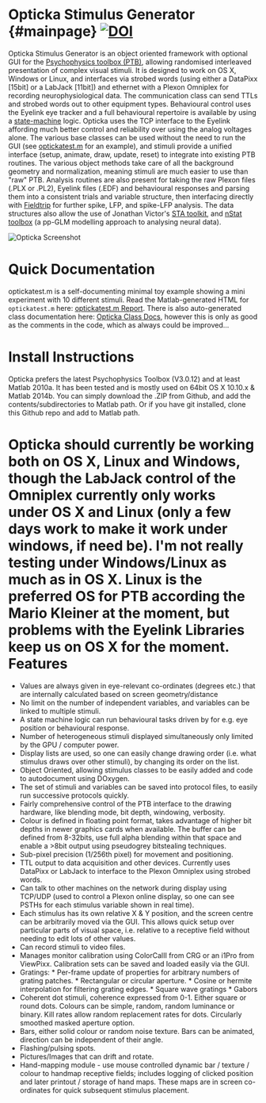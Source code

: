 Opticka Stimulus Generator {#mainpage} [![DOI](https://zenodo.org/badge/4521/iandol/opticka.png)](http://dx.doi.org/10.5281/zenodo.11080)
==========================
Opticka Stimulus Generator is an object oriented framework with optional GUI for the [Psychophysics toolbox (PTB)](http://psychtoolbox.org/wikka.php?wakka=HomePage), allowing randomised interleaved presentation of complex visual stimuli. It is designed to work on OS X, Windows or Linux, and interfaces via strobed words (using either a DataPixx [15bit] or a LabJack [11bit]) and ethernet with a Plexon Omniplex for recording neurophysiological data. The communication class can send TTLs and strobed words out to other equipment types.
Behavioural control uses the Eyelink eye tracker and a full behavioural repertoire is available by using a [state-machine](http://144.82.131.18/optickadocs/classstate_machine.html#details) logic. Opticka uses the TCP interface to the Eyelink affording much better control and reliability over using the analog voltages alone. The various base classes can be used without the need to run the GUI (see [optickatest.m](http://144.82.131.18/optickadocs/optickatest.html) for an example), and stimuli provide a unified interface (setup, animate, draw, update, reset) to integrate into existing PTB routines. The various object methods take care of all the background geometry and normalization, meaning stimuli are much easier to use than "raw" PTB. Analysis routines are also present for taking the raw Plexon files (.PLX or .PL2), Eyelink files (.EDF) and behavioural responses and parsing them into a consistent trials and variable structure, then interfacing directly with [Fieldtrip](http://fieldtrip.fcdonders.nl/start) for further spike, LFP, and spike-LFP analysis. The data structures also allow the use of Jonathan Victor's [STA toolkit](http://www.ncbi.nlm.nih.gov/pmc/articles/PMC2818590/), and [nStat toolbox](http://www.neurostat.mit.edu/nstat/) (a pp-GLM modelling approach to analysing neural data).  


![Opticka Screenshot](http://i41.tinypic.com/qrdik1.png)

Quick Documentation
===================
optickatest.m is a self-documenting minimal toy example showing a mini experiment with 10 different stimuli. Read the Matlab-generated HTML for ``optickatest.m`` here: [optickatest.m Report](http://144.82.131.18/optickadocs/optickatest.html).
There is also auto-generated class documentation here: [Opticka Class Docs](http://144.82.131.18/optickadocs/inherits.html), however this is only as good as the comments in the code, which as always could be improved...

Install Instructions
====================
Opticka prefers the latest Psychophysics Toolbox (V3.0.12) and at least Matlab 2010a. It has been tested and is mostly used on 64bit OS X 10.10.x & Matlab 2014b. You can simply download the .ZIP from Github, and add the contents/subdirectories to Matlab path. Or if you have git installed, clone this Github repo and add to Matlab path.

Opticka should currently be working both on OS X, Linux and Windows, though the LabJack control of the Omniplex currently only works under OS X and Linux (only a few days work to make it work under windows, if need be). I'm not really testing under Windows/Linux as much as in OS X. Linux is the preferred OS for PTB according the Mario Kleiner at the moment, but problems with the Eyelink Libraries keep us on OS X for the moment.
Features
=========
 * Values are always given in eye-relevant co-ordinates (degrees etc.) that are internally calculated based on screen geometry/distance
 * No limit on the number of independent variables, and variables can be linked to multiple stimuli.
 * A state machine logic can run behavioural tasks driven by for e.g. eye position or behavioural response.
 * Number of heterogeneous stimuli displayed simultaneously only limited by the GPU / computer power.
 * Display lists are used, so one can easily change drawing order (i.e. what stimulus draws over other stimuli), by changing its order on the list.
 * Object Oriented, allowing stimulus classes to be easily added and code to autodocument using DOxygen.
 * The set of stimuli and variables can be saved into protocol files, to easily run successive protocols quickly.
 * Fairly comprehensive control of the PTB interface to the drawing hardware, like blending mode, bit depth, windowing, verbosity.
 * Colour is defined in floating point format, takes advantage of higher bit depths in newer graphics cards when available. The buffer can be defined from 8-32bits, use full alpha blending within that space and enable a >8bit output using pseudogrey bitstealing techniques.
 * Sub-pixel precision (1/256th pixel) for movement and positioning.
 * TTL output to data acquisition and other devices. Currently uses DataPixx or LabJack to interface to the Plexon Omniplex using strobed words.
 * Can talk to other machines on the network during display using TCP/UDP (used to control a Plexon online display, so one can see PSTHs for each stimulus variable shown in real time).
 * Each stimulus has its own relative X & Y position, and the screen centre can be arbitrarily moved via the GUI. This allows quick setup over particular parts of visual space, i.e. relative to a receptive field without needing to edit lots of other values.
 * Can record stimuli to video files.
 * Manages monitor calibration using ColorCalII from CRG or an i1Pro from ViewPixx. Calibration sets can be saved and loaded easily via the GUI.
 * Gratings:
       * Per-frame update of properties for arbitrary numbers of grating patches.
       * Rectangular or circular aperture.
       * Cosine or hermite interpolation for filtering grating edges.
       * Square wave gratings
       * Gabors
 * Coherent dot stimuli, coherence expressed from 0-1. Either square or round dots. Colours can be simple, random, random luminance or binary. Kill rates allow random replacement rates for dots. Circularly smoothed masked aperture option.
 * Bars, either solid colour or random noise texture. Bars can be animated, direction can be independent of their angle.
 * Flashing/pulsing spots.
 * Pictures/Images that can drift and rotate.
 * Hand-mapping module - use mouse controlled dynamic bar / texture / colour to handmap receptive fields; includes logging of clicked position and later printout / storage of hand maps. These maps are in screen co-ordinates for quick subsequent stimulus placement.